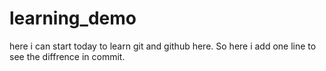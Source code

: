 # learning_demo
here i can start today to learn  git and github here.
So here i add one line to see the diffrence in commit.
